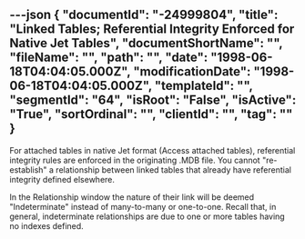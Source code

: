 ---json
{
  "documentId": "-24999804",
  "title": "Linked Tables; Referential Integrity Enforced for Native Jet Tables",
  "documentShortName": "",
  "fileName": "",
  "path": "",
  "date": "1998-06-18T04:04:05.000Z",
  "modificationDate": "1998-06-18T04:04:05.000Z",
  "templateId": "",
  "segmentId": "64",
  "isRoot": "False",
  "isActive": "True",
  "sortOrdinal": "",
  "clientId": "",
  "tag": ""
}
---

For attached tables in native Jet format (Access attached tables), referential integrity rules are enforced in the originating .MDB file. You cannot &quot;re-establish&quot; a relationship between linked tables that already have referential integrity defined elsewhere.

In the Relationship window the nature of their link will be deemed &quot;Indeterminate&quot; instead of many-to-many or one-to-one. Recall that, in general, indeterminate relationships are due to one or more tables having no indexes defined.
